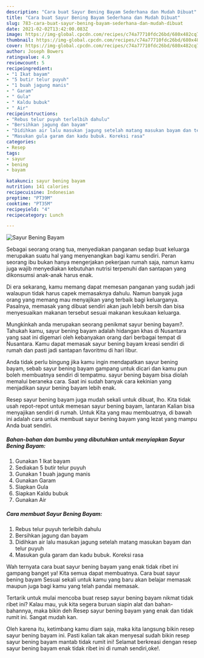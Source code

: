 ```yaml
---
description: "Cara buat Sayur Bening Bayam Sederhana dan Mudah Dibuat"
title: "Cara buat Sayur Bening Bayam Sederhana dan Mudah Dibuat"
slug: 783-cara-buat-sayur-bening-bayam-sederhana-dan-mudah-dibuat
date: 2021-02-02T13:42:00.083Z
image: https://img-global.cpcdn.com/recipes/c74a77710fdc26bd/680x482cq70/sayur-bening-bayam-foto-resep-utama.jpg
thumbnail: https://img-global.cpcdn.com/recipes/c74a77710fdc26bd/680x482cq70/sayur-bening-bayam-foto-resep-utama.jpg
cover: https://img-global.cpcdn.com/recipes/c74a77710fdc26bd/680x482cq70/sayur-bening-bayam-foto-resep-utama.jpg
author: Joseph Bowers
ratingvalue: 4.9
reviewcount: 5
recipeingredient:
- "1 Ikat bayam"
- "5 butir telur puyuh"
- "1 buah jagung manis"
- " Garam"
- " Gula"
- " Kaldu bubuk"
- " Air"
recipeinstructions:
- "Rebus telur puyuh terlelbih dahulu"
- "Bersihkan jagung dan bayam"
- "Didihkan air lalu masukan jagung setelah matang masukan bayam dan telur puyuh"
- "Masukan gula garam dan kadu bubuk. Koreksi rasa"
categories:
- Resep
tags:
- sayur
- bening
- bayam

katakunci: sayur bening bayam 
nutrition: 141 calories
recipecuisine: Indonesian
preptime: "PT39M"
cooktime: "PT35M"
recipeyield: "4"
recipecategory: Lunch

---
```



![Sayur Bening Bayam](https://img-global.cpcdn.com/recipes/c74a77710fdc26bd/680x482cq70/sayur-bening-bayam-foto-resep-utama.jpg)

Sebagai seorang orang tua, menyediakan panganan sedap buat keluarga merupakan suatu hal yang menyenangkan bagi kamu sendiri. Peran seorang ibu bukan hanya mengerjakan pekerjaan rumah saja, namun kamu juga wajib menyediakan kebutuhan nutrisi terpenuhi dan santapan yang dikonsumsi anak-anak harus enak.

Di era  sekarang, kamu memang dapat memesan panganan yang sudah jadi walaupun tidak harus capek memasaknya dahulu. Namun banyak juga orang yang memang mau menyajikan yang terbaik bagi keluarganya. Pasalnya, memasak yang dibuat sendiri akan jauh lebih bersih dan bisa menyesuaikan makanan tersebut sesuai makanan kesukaan keluarga. 



Mungkinkah anda merupakan seorang penikmat sayur bening bayam?. Tahukah kamu, sayur bening bayam adalah hidangan khas di Nusantara yang saat ini digemari oleh kebanyakan orang dari berbagai tempat di Nusantara. Kamu dapat memasak sayur bening bayam kreasi sendiri di rumah dan pasti jadi santapan favoritmu di hari libur.

Anda tidak perlu bingung jika kamu ingin mendapatkan sayur bening bayam, sebab sayur bening bayam gampang untuk dicari dan kamu pun boleh membuatnya sendiri di tempatmu. sayur bening bayam bisa diolah memalui beraneka cara. Saat ini sudah banyak cara kekinian yang menjadikan sayur bening bayam lebih enak.

Resep sayur bening bayam juga mudah sekali untuk dibuat, lho. Kita tidak usah repot-repot untuk memesan sayur bening bayam, lantaran Kalian bisa menyajikan sendiri di rumah. Untuk Kita yang mau membuatnya, di bawah ini adalah cara untuk membuat sayur bening bayam yang lezat yang mampu Anda buat sendiri.

<!--inarticleads1-->

##### Bahan-bahan dan bumbu yang dibutuhkan untuk menyiapkan Sayur Bening Bayam:

1. Gunakan 1 Ikat bayam
1. Sediakan 5 butir telur puyuh
1. Gunakan 1 buah jagung manis
1. Gunakan  Garam
1. Siapkan  Gula
1. Siapkan  Kaldu bubuk
1. Gunakan  Air




<!--inarticleads2-->

##### Cara membuat Sayur Bening Bayam:

1. Rebus telur puyuh terlelbih dahulu
1. Bersihkan jagung dan bayam
1. Didihkan air lalu masukan jagung setelah matang masukan bayam dan telur puyuh
1. Masukan gula garam dan kadu bubuk. Koreksi rasa




Wah ternyata cara buat sayur bening bayam yang enak tidak ribet ini gampang banget ya! Kita semua dapat membuatnya. Cara buat sayur bening bayam Sesuai sekali untuk kamu yang baru akan belajar memasak maupun juga bagi kamu yang telah pandai memasak.

Tertarik untuk mulai mencoba buat resep sayur bening bayam nikmat tidak ribet ini? Kalau mau, yuk kita segera buruan siapin alat dan bahan-bahannya, maka bikin deh Resep sayur bening bayam yang enak dan tidak rumit ini. Sangat mudah kan. 

Oleh karena itu, ketimbang kamu diam saja, maka kita langsung bikin resep sayur bening bayam ini. Pasti kalian tak akan menyesal sudah bikin resep sayur bening bayam mantab tidak rumit ini! Selamat berkreasi dengan resep sayur bening bayam enak tidak ribet ini di rumah sendiri,oke!.

